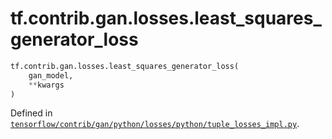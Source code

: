 <div itemscope itemtype="http://developers.google.com/ReferenceObject">
<meta itemprop="name" content="tf.contrib.gan.losses.least_squares_generator_loss" />
<meta itemprop="path" content="Stable" />
</div>

# tf.contrib.gan.losses.least_squares_generator_loss

``` python
tf.contrib.gan.losses.least_squares_generator_loss(
    gan_model,
    **kwargs
)
```



Defined in [`tensorflow/contrib/gan/python/losses/python/tuple_losses_impl.py`](/code/stable/tensorflow/contrib/gan/python/losses/python/tuple_losses_impl.py).

